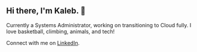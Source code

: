 ## Hi there, I'm Kaleb. 👋

Currently a Systems Administrator, working on transitioning to Cloud fully. I love basketball, climbing, animals, and tech!

Connect with me on [LinkedIn](https://www.linkedin.com/in/kaleb-castillo/).

